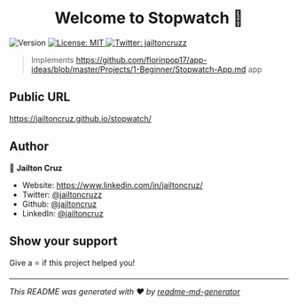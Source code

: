 <h1 align="center">Welcome to Stopwatch 👋</h1>
<p>
  <img alt="Version" src="https://img.shields.io/badge/version-1.0.0-blue.svg?cacheSeconds=2592000" />
  <a href="#" target="_blank">
    <img alt="License: MIT" src="https://img.shields.io/badge/License-MIT-yellow.svg" />
  </a>
  <a href="https://twitter.com/jailtoncruzz" target="_blank">
    <img alt="Twitter: jailtoncruzz" src="https://img.shields.io/twitter/follow/jailtoncruzz.svg?style=social" />
  </a>
</p>

> Implements
> https://github.com/florinpop17/app-ideas/blob/master/Projects/1-Beginner/Stopwatch-App.md
> app

## Public URL

https://jailtoncruz.github.io/stopwatch/

## Author

👤 **Jailton Cruz**

- Website: https://www.linkedin.com/in/jailtoncruz/
- Twitter: [@jailtoncruzz](https://twitter.com/jailtoncruzz)
- Github: [@jailtoncruz](https://github.com/jailtoncruz)
- LinkedIn: [@jailtoncruz](https://linkedin.com/in/jailtoncruz)

## Show your support

Give a ⭐️ if this project helped you!

---

_This README was generated with ❤️ by
[readme-md-generator](https://github.com/kefranabg/readme-md-generator)_
